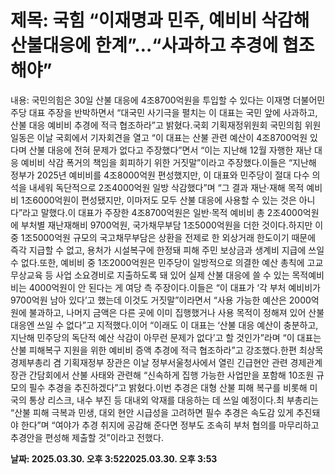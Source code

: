 # **제목: 국힘 “이재명과 민주, 예비비 삭감해 산불대응에 한계”…“사과하고 추경에 협조해야”**

  내용: 국민의힘은 30일 산불 대응에 4조8700억원을 투입할 수 있다는 이재명 더불어민주당 대표 주장을 반박하면서 “대국민 사기극을 펼치는 이 대표는 국민 앞에 사과하고, 산불 대응 예비비 추경에 적극 협조하라”고 밝혔다.국회 기획재정위원회 국민의힘 위원 일동은 이날 국회에서 기자회견을 열고 “이 대표는 산불 관련 예산이 4조8700억원 있다며 산불 대응에 전혀 문제가 없다고 주장했다”면서 “이는 지난해 12월 자행한 재난 대응 예비비 삭감 폭거의 책임을 회피하기 위한 거짓말”이라고 주장했다.이들은 “지난해 정부가 2025년 예비비를 4조8000억원 편성했지만, 이 대표와 민주당이 절대 다수 의석을 내세워 독단적으로 2조4000억원 일방 삭감했다”며 “그 결과 재난·재해 목적 예비비 1조6000억원이 편성됐지만, 이마저도 모두 산불 대응에 사용할 수 있는 것은 아니다”라고 말했다.이 대표가 주장한 4조8700억원은 일반·목적 예비비 총 2조4000억원에 부처별 재난재해비 9700억원, 국가채무부담 1조5000억원을 더한 것이다.하지만 이중 1조5000억원 규모의 국고채무부담은 상환을 전제로 한 외상거래 한도이기 때문에 즉각 지급할 수 없고, 용처가 시설복구에 한정돼 피해 주민 보상금과 생계비 지급에 쓰일 수 없다.또한, 예비비 중 1조2000억원은 민주당이 일방적으로 의결한 예산 총칙에 고교무상교육 등 사업 소요경비로 지출하도록 돼 있어 실제 산불 대응에 쓸 수 있는 목적예비비는 4000억원이 안 된다는 게 여당 측 주장이다.이들은 “이 대표가 ‘각 부처 예비비가 9700억원 남아 있다’고 했는데 이것도 거짓말”이라면서 “사용 가능한 예산은 2000억원에 불과하고, 나머지 금액은 다른 곳에 이미 집행했거나 사용 목적이 정해져 있어 산불 대응엔 쓰일 수 없다”고 지적했다.이어 “이래도 이 대표는 ‘산불 대응 예산이 충분하고, 지난해 민주당의 독단적 예산 삭감이 아무런 문제가 없다’고 할 것인가”라며 “이 대표는 산불 피해복구 지원을 위한 예비비 증액 추경에 적극 협조하라”고 강조했다.한편 최상목 경제부총리 겸 기획재정부 장관은 이날 정부서울청사에서 열린 긴급현안 관련 경제관계장관 간담회에서 산불 사태와 관련해 “신속하게 집행 가능한 사업만을 포함해 10조원 규모의 필수 추경을 추진하겠다”고 밝혔다.이번 추경은 대형 산불 피해 복구를 비롯해 미국의 통상 리스크, 내수 부진 등 대내외 악재를 대응하는 데 쓰일 예정이다.최 부총리는 “산불 피해 극복과 민생, 대외 현안 시급성을 고려하면 필수 추경은 속도감 있게 추진돼야 한다”며 “여야가 추경 취지에 공감해 준다면 정부도 조속히 부처 협의를 마무리하고 추경안을 편성해 제출할 것”이라고 전했다.

  **날짜: 2025.03.30. 오후 3:522025.03.30. 오후 3:53**